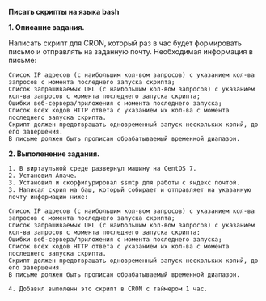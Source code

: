 **Писать скрипты на языка bash**

**1. Описание задания.**  

Написать скрипт для CRON, который раз в час будет формировать письмо и отправлять на заданную почту.
Необходимая информация в письме:

    Список IP адресов (с наибольшим кол-вом запросов) с указанием кол-ва запросов c момента последнего запуска скрипта;
    Список запрашиваемых URL (с наибольшим кол-вом запросов) с указанием кол-ва запросов c момента последнего запуска скрипта;
    Ошибки веб-сервера/приложения c момента последнего запуска;
    Список всех кодов HTTP ответа с указанием их кол-ва с момента последнего запуска скрипта.
    Скрипт должен предотвращать одновременный запуск нескольких копий, до его завершения.
    В письме должен быть прописан обрабатываемый временной диапазон.
    
   **2. Выполенение задания.** 
    
    1. В виртаульной среде развернул машину на CentOS 7.
    2. Установил Апаче.
    3. Установил и скорфигурировал ssmtp для работы с яндекс почтой.
    3. Написал скрип на баш, который собирает и отправляет на указанную почту информацию ниже:
    
    Список IP адресов (с наибольшим кол-вом запросов) с указанием кол-ва запросов c момента последнего запуска скрипта;
    Список запрашиваемых URL (с наибольшим кол-вом запросов) с указанием кол-ва запросов c момента последнего запуска скрипта;
    Ошибки веб-сервера/приложения c момента последнего запуска;
    Список всех кодов HTTP ответа с указанием их кол-ва с момента последнего запуска скрипта.
    Скрипт должен предотвращать одновременный запуск нескольких копий, до его завершения.
    В письме должен быть прописан обрабатываемый временной диапазон.
    
    4. Добавил выполенн это скрипт в CRON с таймером 1 час. 
    
    
